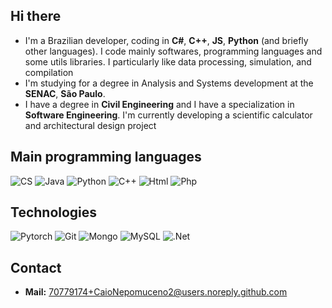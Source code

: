 ## Hi there

* I'm a Brazilian developer, coding in **C#**, **C++**, **JS**, **Python** (and briefly other languages). I code mainly softwares, programming languages and some utils libraries. I particularly like data processing, simulation, and compilation
* I'm studying for a degree in Analysis and Systems development at the **SENAC**, **São Paulo**.
* I have a degree in **Civil Engineering** and I have a specialization in **Software Engineering**.
I'm currently developing a scientific calculator and architectural design project

## Main programming languages 

![CS](https://img.shields.io/badge/C_%23%20-%23239120.svg?&style=for-the-badge&logo=c%2B%2B&logoColor=white)
![Java](https://img.shields.io/badge/java-%23ED8B00.svg?&style=for-the-badge&logo=java&logoColor=white)
![Python](https://img.shields.io/badge/python%20-%2314354C.svg?&style=for-the-badge&logo=python&logoColor=white)
![C++](https://img.shields.io/badge/c++%20-%2300599C.svg?&style=for-the-badge&logo=c%2B%2B&logoColor=white)
![Html](https://img.shields.io/badge/html5%20-%23E34F26.svg?&style=for-the-badge&logo=html5&logoColor=white)
![Php](https://img.shields.io/badge/php-%23777BB4.svg?&style=for-the-badge&logo=php&logoColor=white)


## Technologies 

![Pytorch](https://img.shields.io/badge/PyTorch%20-%23EE4C2C.svg?&style=for-the-badge&logo=PyTorch&logoColor=white)
![Git](https://img.shields.io/badge/git%20-%23F05033.svg?&style=for-the-badge&logo=git&logoColor=white)
![Mongo](https://img.shields.io/badge/MongoDB-%234ea94b.svg?&style=for-the-badge&logo=mongodb&logoColor=white)
![MySQL](https://img.shields.io/badge/mysql-b068a8.svg?style=for-the-badge&logo=mysql&logoColor=white)
![.Net](https://img.shields.io/badge/.NET-%230059b3.svg?&style=for-the-badge)

## Contact 

* **Mail:** 70779174+CaioNepomuceno2@users.noreply.github.com
